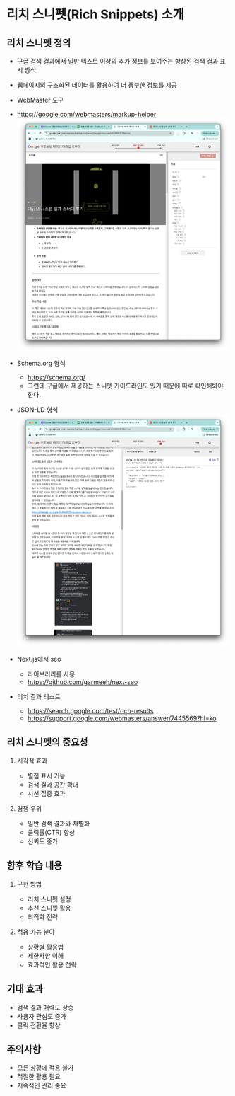 # 리치 스니펫(Rich Snippets) 소개

## 리치 스니펫 정의

- 구글 검색 결과에서 일반 텍스트 이상의 추가 정보를 보여주는 향상된 검색 결과 표시 방식
- 웹페이지의 구조화된 데이터를 활용하여 더 풍부한 정보를 제공

- WebMaster 도구
- https://google.com/webmasters/markup-helper
  ![alt text](image.png)

- Schema.org 형식

  - https://schema.org/
  - 그런데 구글에서 제공하는 스니펫 가이드라인도 있기 때문에 따로 확인해봐야한다.

- JSON-LD 형식
  ![alt text](image-1.png)

- Next.js에서 seo

  - 라이브러리를 사용
  - https://github.com/garmeeh/next-seo

- 리치 결과 테스트
  - https://search.google.com/test/rich-results
  - https://support.google.com/webmasters/answer/7445569?hl=ko

## 리치 스니펫의 중요성

1. 시각적 효과

   - 별점 표시 기능
   - 검색 결과 공간 확대
   - 시선 집중 효과

2. 경쟁 우위
   - 일반 검색 결과와 차별화
   - 클릭률(CTR) 향상
   - 신뢰도 증가

## 향후 학습 내용

1. 구현 방법

   - 리치 스니펫 설정
   - 추천 스니펫 활용
   - 최적화 전략

2. 적용 가능 분야
   - 상황별 활용법
   - 제한사항 이해
   - 효과적인 활용 전략

## 기대 효과

- 검색 결과 매력도 상승
- 사용자 관심도 증가
- 클릭 전환율 향상

## 주의사항

- 모든 상황에 적용 불가
- 적절한 활용 필요
- 지속적인 관리 중요
